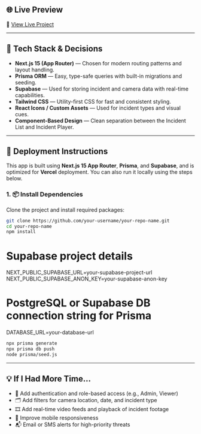

## 🌐 Live Preview

🔗 [View Live Project](https://cctv-2oku.vercel.app/) <!-- ← Replace this with your deployed link -->

---

## 🧠 Tech Stack & Decisions

- **Next.js 15 (App Router)** — Chosen for modern routing patterns and layout handling.
- **Prisma ORM** — Easy, type-safe queries with built-in migrations and seeding.
- **Supabase** — Used for storing incident and camera data with real-time capabilities.
- **Tailwind CSS** — Utility-first CSS for fast and consistent styling.
- **React Icons / Custom Assets** — Used for incident types and visual cues.
- **Component-Based Design** — Clean separation between the Incident List and Incident Player.

---


## 🚀 Deployment Instructions

This app is built using **Next.js 15 App Router**, **Prisma**, and **Supabase**, and is optimized for **Vercel** deployment. You can also run it locally using the steps below.

### 1. 📦 Install Dependencies

Clone the project and install required packages:

```bash
git clone https://github.com/your-username/your-repo-name.git
cd your-repo-name
npm install

```

# Supabase project details
NEXT_PUBLIC_SUPABASE_URL=your-supabase-project-url
NEXT_PUBLIC_SUPABASE_ANON_KEY=your-supabase-anon-key

# PostgreSQL or Supabase DB connection string for Prisma
DATABASE_URL=your-database-url


```bash
npx prisma generate
npx prisma db push
node prisma/seed.js

```

 

---

## 💡 If I Had More Time...

- 🔐 Add authentication and role-based access (e.g., Admin, Viewer)   
- 🗂 Add filters for camera location, date, and incident type  
- 🎞 Add real-time video feeds and playback of incident footage  
- 📱 Improve mobile responsiveness  
- 📬 Email or SMS alerts for high-priority threats  
